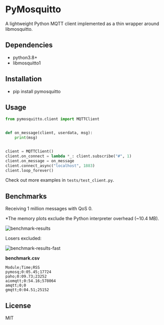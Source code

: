 # PyMosquitto

A lightweight Python MQTT client implemented as a thin wrapper around libmosquitto.


## Dependencies

- python3.8+
- libmosquitto1


## Installation

- pip install pymosquitto


## Usage

```python
from pymosquitto.client import MQTTClient


def on_message(client, userdata, msg):
    print(msg)


client = MQTTClient()
client.on_connect = lambda *_: client.subscribe("#", 1)
client.on_message = on_message
client.connect_async("localhost", 1883)
client.loop_forever()
```

Check out more examples in `tests/test_client.py`.


## Benchmarks

Receiving 1 million messages with QoS 0.

*The memory plots exclude the Python interpreter overhead (~10.4 MB).

![benchmark-results](./results.png)

Losers excluded:

![benchmark-results-fast](./results_fast.png)

**benchmark.csv**

```text
Module;Time;RSS
pymosq;0:05.45;17724
paho;0:09.73;23252
aiomqtt;0:54.16;578064
amqtt;0;0
gmqtt;0:04.51;25152
```


## License

MIT
